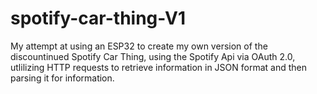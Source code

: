 # spotify-car-thing-V1
 My attempt at using an ESP32 to create my own version of the discountinued Spotify Car Thing, using the Spotify Api via OAuth 2.0, utlilizing HTTP requests to retrieve information in JSON format and then parsing it for information. 
